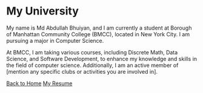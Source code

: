 <!DOCTYPE html>
<html lang="en">
<head>
    <meta charset="UTF-8">
    <meta name="viewport" content="width=device-width, initial-scale=1.0">
    <title>My University</title>
</head>
<body>
    <h1>My University</h1>
    <p>
        My name is Md Abdullah Bhuiyan, and I am currently a student at Borough of Manhattan Community College (BMCC), located in New York City. I am pursuing a major in Computer Science.
    </p>
    <p>
        At BMCC, I am taking various courses, including Discrete Math, Data Science, and Software Development, to enhance my knowledge and skills in the field of computer science. Additionally, I am an active member of [mention any specific clubs or activities you are involved in].
    </p>
    <a href="index.html">Back to Home</a>
    <a href="resume.html">My Resume</a>
</body>
</html>
